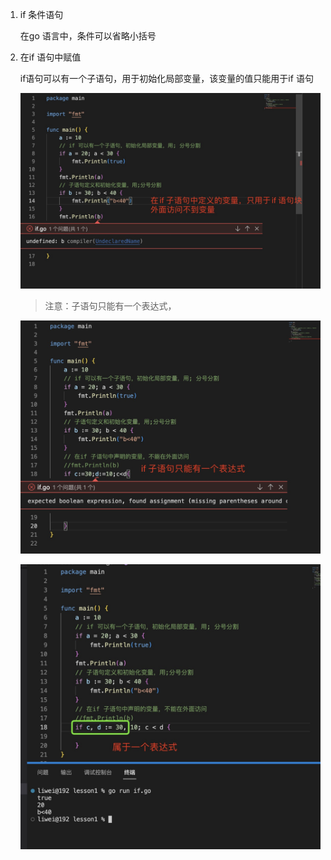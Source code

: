 1. if 条件语句

   在go 语言中，条件可以省略小括号

2. 在if 语句中赋值

   if语句可以有一个子语句，用于初始化局部变量，该变量的值只能用于if 语句

   ![image](../assets/54.jpg)

   >注意：子语句只能有一个表达式，

   ![image](../assets/55.jpg)

    ![image](../assets/56.jpg)
